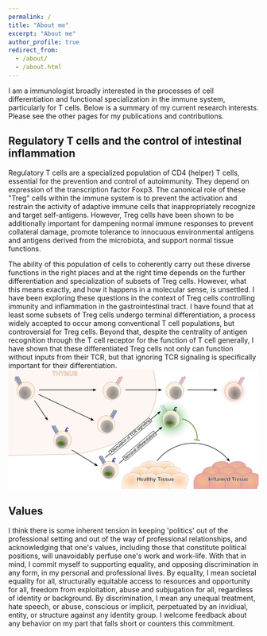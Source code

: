 ```yaml
---
permalink: /
title: "About me"
excerpt: "About me"
author_profile: true
redirect_from: 
  - /about/
  - /about.html
---
```

I am a immunologist broadly interested in the processes of cell differentiation and functional specialization in the immune system, particularly for T cells. Below is a summary of my current research interests. Please see the other pages for my publications and contributions.

Regulatory T cells and the control of intestinal inflammation
----
Regulatory T cells are a specialized population of CD4 (helper) T cells, essential for the prevention and control of autoimmunity. They depend on expression of the transcription factor Foxp3. The canonical role of these "Treg" cells within the immune system is to prevent the activation and restrain the activity of adaptive immune cells that inappropriately recognize and target self-antigens. However, Treg cells have been shown to be additionally important for dampening normal immune responses to prevent collateral damage, promote tolerance to innocuous environmental antigens and antigens derived from the microbiota, and support normal tissue functions.

The ability of this population of cells to coherently carry out these diverse functions in the right places and at the right time depends on the further differentiation and specialization of subsets of Treg cells. However, what this means exactly, and how it happens in a molecular sense, is unsettled. I have been exploring these questions in the context of Treg cells controlling immunity and inflammation in the gastrointestinal tract. I have found that at least some subsets of Treg cells undergo terminal differentiation, a process widely accepted to occur among conventional T cell populations, but controversial for Treg cells. Beyond that, despite the centrality of antigen recognition through the T cell receptor for the function of T cell generally, I have shown that these differentiated Treg cells not only can function without inputs from their TCR, but that ignoring TCR signaling is specifically important for their differentiation.
![Graphical summary I](/images/Tregs_summary.png)


Values
------
I think there is some inherent tension in keeping 'politics' out of the professional setting and out of the way of professional relationships, and acknowledging that one's values, including those that constitute political positions, will unavoidably perfuse one's work and work-life. With that in mind, I commit myself to supporting equality, and opposing discrimination in any form, in my personal and professional lives. By equality, I mean societal equality for all, structurally equitable access to resources and opportunity for all, freedom from exploitation, abuse and subjugation for all, regardless of identity or background. By discrimination, I mean any unequal treatment, hate speech, or abuse, conscious or implicit, perpetuated by an invidiual, entity, or structure against any identity group. I welcome feedback about any behavior on my part that falls short or counters this commitment.
